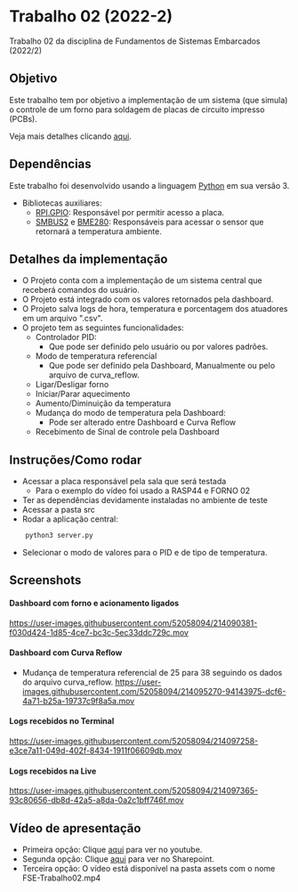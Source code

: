 # Trabalho 02 (2022-2)
Trabalho 02 da disciplina de Fundamentos de Sistemas Embarcados (2022/2)

## Objetivo
Este trabalho tem por objetivo a implementação de um sistema (que simula) o controle de um forno para soldagem de placas de circuito impresso (PCBs).

Veja mais detalhes clicando [aqui](https://gitlab.com/fse_fga/trabalhos-2022_2/trabalho-2-2022-2).

## Dependências
Este trabalho foi desenvolvido usando a linguagem [Python](https://www.python.org/downloads/) em sua versão 3.
- Bibliotecas auxiliares:
    - [RPI.GPIO](https://pypi.org/project/RPi.GPIO/): Responsável por permitir acesso a placa.
    - [SMBUS2](https://pypi.org/project/smbus2/) e [BME280](https://pypi.org/project/bme280/): Responsáveis para acessar o sensor que retornará a temperatura ambiente.

## Detalhes da implementação
- O Projeto conta com a implementação de um sistema central que receberá comandos do usuário. 
- O Projeto está integrado com os valores retornados pela dashboard.
- O Projeto salva logs de hora, temperatura e porcentagem dos atuadores em um arquivo ".csv".
- O projeto tem as seguintes funcionalidades:
    - Controlador PID:
        * Que pode ser definido pelo usuário ou por valores padrões.
    - Modo de temperatura referencial
        * Que pode ser definido pela Dashboard, Manualmente ou pelo arquivo de curva_reflow. 
    - Ligar/Desligar forno
    - Iniciar/Parar aquecimento
    - Aumento/Diminuição da temperatura
    - Mudança do modo de temperatura pela Dashboard: 
        * Pode ser alterado entre Dashboard e Curva Reflow
    - Recebimento de Sinal de controle pela Dashboard

## Instruções/Como rodar 
- Acessar a placa responsável pela sala que será testada
    -   Para o exemplo do vídeo foi usado a RASP44 e FORNO 02
- Ter as dependências devidamente instaladas no ambiente de teste
- Acessar a pasta src
- Rodar a aplicação central:
```bash
    python3 server.py
```
- Selecionar o modo de valores para o PID e de tipo de temperatura. 

## Screenshots 
#### Dashboard com forno e acionamento ligados
https://user-images.githubusercontent.com/52058094/214090381-f030d424-1d85-4ce7-bc3c-5ec33ddc729c.mov

#### Dashboard com Curva Reflow
 - Mudança de temperatura referencial de 25 para 38 seguindo os dados do arquivo curva_reflow.
https://user-images.githubusercontent.com/52058094/214095270-94143975-dcf6-4a71-b25a-19737c9f8a5a.mov

#### Logs recebidos no Terminal
https://user-images.githubusercontent.com/52058094/214097258-e3ce7a11-049d-402f-8434-1911f06609db.mov

#### Logs recebidos na Live
https://user-images.githubusercontent.com/52058094/214097365-93c80656-db8d-42a5-a8da-0a2c1bff746f.mov

## Vídeo de apresentação
- Primeira opção: Clique <a href="youtube.com/watch?v=0YSraFGeBVg" target="_blank">aqui</a> para ver no youtube.
- Segunda opção: Clique [aqui](https://unbbr.sharepoint.com/sites/MinhasGravaes431/_layouts/15/stream.aspx?id=%2Fsites%2FMinhasGravaes431%2FDocumentos%20Compartilhados%2FGeneral%2FRecordings%2FTrabalho%2002%20%2D%20FSE%2D20230123%5F121931%2DMeeting%20Recording%2Emp4) para ver no Sharepoint.
- Terceira opção: O vídeo está disponível na pasta assets com o nome FSE-Trabalho02.mp4
